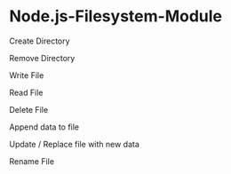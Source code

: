 # Node.js-Filesystem-Module

Create Directory 

Remove Directory 

Write File 

Read File 

Delete File

Append data to file

Update / Replace file with new data

Rename File
